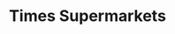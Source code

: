---
title: "Times Supermarkets"
url: /honolulu/times-supermarkets-south-beretania-street/
shop: supermarket
---